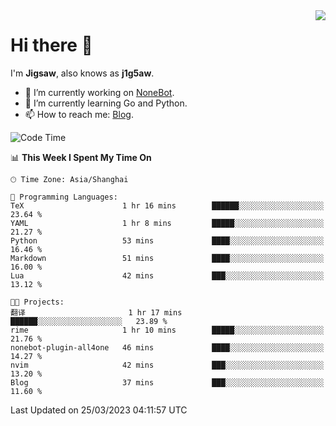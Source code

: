<a href="#">
  <img align="right" src="https://github-readme-stats.vercel.app/api?username=j1g5awi&count_private=true&show_icons=true&title_color=80070B&text_color=B3B3B3&bg_color=212121&icon_color=80070B" />
</a>

# Hi there 👋

I'm **Jigsaw**, also knows as **j1g5aw**.

- 🔭 I’m currently working on [NoneBot](https://github.com/nonebot).
- 🌱 I’m currently learning Go and Python.
- 📫 How to reach me: [Blog](https://blog.maddestroyer.xyz/).

<!--START_SECTION:waka-->
![Code Time](http://img.shields.io/badge/Code%20Time-1%2C093%20hrs%2056%20mins-blue)

📊 **This Week I Spent My Time On** 

```text
🕑︎ Time Zone: Asia/Shanghai

💬 Programming Languages: 
TeX                      1 hr 16 mins        ██████░░░░░░░░░░░░░░░░░░░   23.64 % 
YAML                     1 hr 8 mins         █████░░░░░░░░░░░░░░░░░░░░   21.27 % 
Python                   53 mins             ████░░░░░░░░░░░░░░░░░░░░░   16.46 % 
Markdown                 51 mins             ████░░░░░░░░░░░░░░░░░░░░░   16.00 % 
Lua                      42 mins             ███░░░░░░░░░░░░░░░░░░░░░░   13.12 % 

🐱‍💻 Projects: 
翻译                       1 hr 17 mins        ██████░░░░░░░░░░░░░░░░░░░   23.89 % 
rime                     1 hr 10 mins        █████░░░░░░░░░░░░░░░░░░░░   21.76 % 
nonebot-plugin-all4one   46 mins             ████░░░░░░░░░░░░░░░░░░░░░   14.27 % 
nvim                     42 mins             ███░░░░░░░░░░░░░░░░░░░░░░   13.20 % 
Blog                     37 mins             ███░░░░░░░░░░░░░░░░░░░░░░   11.60 % 
```


 Last Updated on 25/03/2023 04:11:57 UTC
<!--END_SECTION:waka-->
